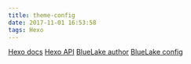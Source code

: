 ```yaml
---
title: theme-config
date: 2017-11-01 16:53:58
tags: Hexo
---
```


[Hexo docs](https://hexo.io/zh-cn/docs/)
[Hexo API](https://hexo.io/zh-cn/api/)
[BlueLake author](http://chaoo.oschina.io/)
[BlueLake config](http://chaoo.oschina.io/2016/12/29/BlueLake%E5%8D%9A%E5%AE%A2%E4%B8%BB%E9%A2%98%E7%9A%84%E8%AF%A6%E7%BB%86%E9%85%8D%E7%BD%AE.html)
